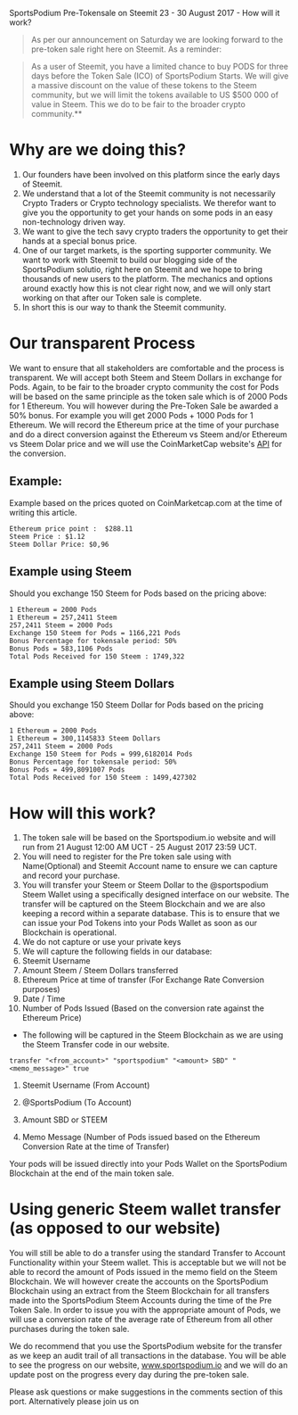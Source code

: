 SportsPodium Pre-Tokensale on Steemit 23 - 30 August 2017 - How will it work?

> As per our announcement on Saturday we are looking forward to the pre-token sale right here on Steemit.  As a reminder:

> As a user of Steemit, you have a limited chance to buy PODS for three days before the Token Sale (ICO) of SportsPodium Starts. We will give a massive discount on the value of these tokens to the Steem community, but we will limit the tokens available to US $500 000 of value in Steem. This we do to be fair to the broader crypto community.**
 
# Why are we doing this?
1. Our founders have been involved on this platform since the early days of Steemit. 
2. We understand that a lot of the Steemit community is not necessarily Crypto Traders or Crypto technology specialists.  We therefor want to give you the opportunity to get your hands on some pods in an easy non-technology driven way.  
3. We want to give the tech savy crypto traders the opportunity to get their hands at a special bonus price.
4. One of our target markets, is the sporting supporter community.  We want to work with Steemit to build our blogging side of the SportsPodium solutio, right here on Steemit and we hope to bring thousands of new users to the platform. The mechanics and options around exactly how this is not clear right now, and we will only start working on that after our Token sale is complete.
5. In short this is our way to thank the Steemit community.
 
# Our transparent Process
 
We want to ensure that all stakeholders are comfortable and the process is transparent.  We will accept both Steem and Steem Dollars in exchange for Pods.  Again, to be fair to the broader crypto community the cost for Pods will be based on the same principle as the token sale which is of 2000 Pods for 1 Ethereum.  You will however during the Pre-Token Sale be awarded a 50% bonus. For example you will get  2000 Pods + 1000 Pods for 1 Ethereum.   We will record the Ethereum price at the time of your purchase and do a direct conversion against the Ethereum vs Steem and/or Ethereum vs Steem Dolar price and we will use the CoinMarketCap website's [API](https://coinmarketcap.com/api/) for the conversion.
 
## Example:
Example based on the prices quoted on CoinMarketcap.com at the time of writing this article.
 
```
Ethereum price point :  $288.11
Steem Price : $1.12
Steem Dollar Price: $0,96
```

## Example using Steem
 
Should you exchange 150 Steem for Pods based on the pricing above:

```
1 Ethereum = 2000 Pods
1 Ethereum = 257,2411 Steem
257,2411 Steem = 2000 Pods
Exchange 150 Steem for Pods = 1166,221 Pods
Bonus Percentage for tokensale period: 50% 
Bonus Pods = 583,1106 Pods
Total Pods Received for 150 Steem : 1749,322
```

## Example using Steem Dollars
 
Should you exchange 150 Steem Dollar for Pods based on the pricing above:

``` 
1 Ethereum = 2000 Pods
1 Ethereum = 300,1145833 Steem Dollars
257,2411 Steem = 2000 Pods
Exchange 150 Steem for Pods = 999,6182014 Pods
Bonus Percentage for tokensale period: 50% 
Bonus Pods = 499,8091007 Pods
Total Pods Received for 150 Steem : 1499,427302
```

# How will this work?

1. The token sale will be based on the Sportspodium.io website and will run from 21 August 12:00 AM UCT - 25 August 2017 23:59 UCT.
2. You will need to register for the Pre token sale using with Name(Optional) and Steemit Account name to ensure we can capture and record your purchase.
3. You will transfer your Steem or Steem Dollar to the @sportspodium Steem Wallet using a specifically designed interface on our website.  The transfer will be captured on the Steem Blockchain and we are also keeping a record within a separate database.  This is to ensure that we can issue your Pod Tokens into your Pods Wallet as soon as our Blockchain is operational.
4. We do not capture or use your private keys
5. We will capture the following fields in our database:
6. Steemit Username
7. Amount Steem / Steem Dollars transferred
8. Ethereum Price at time of transfer (For Exchange Rate Conversion purposes)
9. Date / Time
10. Number of Pods Issued (Based on the conversion rate against the Ethereum Price)

* The following will be captured in the Steem Blockchain as we are using the Steem Transfer code in our website.

```
transfer "<from_account>" "sportspodium" "<amount> SBD" "<memo_message>" true
```
 
1. Steemit Username (From Account)

2. @SportsPodium (To Account)

3. Amount SBD or STEEM

4. Memo Message (Number of Pods issued based on the Ethereum Conversion Rate at the time of Transfer)
 
Your pods will be issued directly into your Pods Wallet on the SportsPodium Blockchain at the end of the main token sale.    
 
# Using generic Steem wallet transfer (as opposed to our website)

You will still be able to do a transfer using the standard Transfer to Account Functionality within your Steem wallet. This is acceptable but we will not be able to record the amount of Pods issued in the memo field on the Steem Blockchain.  We will however create the accounts on the SportsPodium Blockchain using an extract from the Steem Blockchain for all transfers made into the SportsPodium Steem Accounts during the time of the Pre Token Sale.  In order to issue you with the appropriate amount of Pods, we will use a conversion rate of the average rate of Ethereum from all other purchases during the token sale. 
 
We do recommend that you use the SportsPodium website for the transfer as we keep an audit trail of all transactions in the database. You will be able to see the progress on our website, www.sportspodium.io and we will do an update post on the progress every day during the pre-token sale.
 
Please ask questions or make suggestions in the comments section of this port.  Alternatively please join us on 